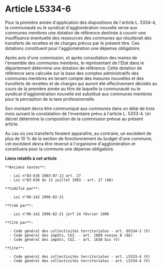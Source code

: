 # Article L5334-6

Pour la première année d'application des dispositions de l'article L. 5334-4, la communauté ou le syndicat d'agglomération
nouvelle verse aux communes membres une dotation de référence destinée à couvrir une insuffisance éventuelle des ressources
des communes qui résulterait des transferts de recettes et de charges prévus par le présent titre. Ces dotations constituent
pour l'agglomération une dépense obligatoire. 

Après avis d'une commission, et après consultation des maires de l'ensemble des communes membres, le représentant de l'Etat
dans le département détermine une dotation de référence. Cette dotation de référence sera calculée sur la base des comptes
administratifs des communes membres en tenant compte des mesures nouvelles et des transferts de recettes et de charges qui
auront été effectivement décidés au cours de la première année au titre de laquelle la communauté ou le syndicat
d'agglomération nouvelle est substitué aux communes membres pour la perception de la taxe professionnelle. 

Son montant devra être communiqué aux communes dans un délai de trois mois suivant la constatation de l'inventaire prévu à
l'article L. 5333-4. Un décret détermine la composition de la commission prévue au présent article. 

Au cas où ces transferts feraient apparaître, au contraire, un excédent de plus de 10 % de la section de fonctionnement du
budget d'une commune, cet excédent devra être reversé à l'organisme d'agglomération et constituera pour la commune une
dépense obligatoire.

**Liens relatifs à cet article**

	**Anciens textes**:

	  - Loi n°83-636 1983-07-13 art. 27
	  - Loi n°83-636 du 13 juillet 1983 - art. 27 (Ab)

	**Codifié par**:

	  - Loi n°96-142 1996-02-21

	**Créé par**:

	  - Loi n°96-142 1996-02-21 jorf 24 février 1996

	**Cité par**:

	  - Code général des collectivités territoriales - art. D5334-3 (V)
	  - Code général des impôts, CGI. - art. 1609 nonies B (Ab)
	  - Code général des impôts, CGI. - art. 1638 bis (V)

	**Cite**:

	  - Code général des collectivités territoriales - art. L5333-4 (V)
	  - Code général des collectivités territoriales - art. L5334-4 (V)
